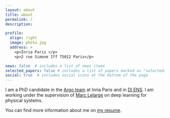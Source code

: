```yaml
---
layout: about
title: about
permalink: /
description:

profile:
  align: right
  image: photo.jpg
  address: >
    <p>Inria Paris </p>
    <p>2 rue Simone Iff 75012 Paris</p>

news: false  # includes a list of news items
selected_papers: false # includes a list of papers marked as "selected={true}"
social: true  # includes social icons at the bottom of the page
---
```


I am a PhD candidate in the [Argo team](https://www.di.ens.fr/argo) at Inria Paris and in [DI ENS](https://www.di.ens.fr/).
I am working under the supervision of [Marc Lelarge](https://www.di.ens.fr/~lelarge/) on deep learning for physical systems.

You can find more information about me on [my resume](assets/pdf/resume.pdf).

